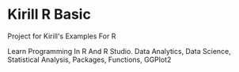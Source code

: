 # Kirill R Basic
Project for Kirill's Examples For R

Learn Programming In R And R Studio. Data Analytics, Data Science, Statistical Analysis, Packages, Functions, GGPlot2
